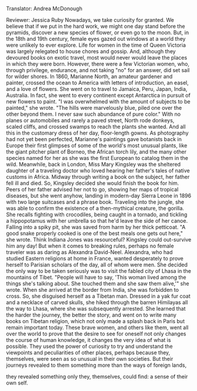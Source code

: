 

Translator: Andrea McDonough

Reviewer: Jessica Ruby
Nowadays, we take curiosity for granted.
We believe that if we put in the hard work,
we might one day stand before the pyramids,
discover a new species of flower,
or even go to the moon.
But, in the 18th and 19th century,
female eyes gazed out windows
at a world they were unlikely to ever explore.
Life for women in the time of Queen Victoria
was largely relegated to house chores and gossip.
And, although they devoured books on exotic travel,
most would never would leave the places
in which they were born.
However, there were a few Victorian women, who,
through privilege,
endurance,
and not taking &quot;no&quot; for an answer,
did set sail for wilder shores.
In 1860, Marianne North,
an amateur gardener and painter,
crossed the ocean to America
with letters of introduction,
an easel,
and a love of flowers.
She went on to travel to Jamaica,
Peru,
Japan,
India,
Australia.
In fact, she went to every continent except Antarctica
in pursuit of new flowers to paint.
&quot;I was overwhelmed with the amount
of subjects to be painted,&quot; she wrote.
&quot;The hills were marvelously blue,
piled one over the other beyond them.
I never saw such abundance of pure color.&quot;
With no planes or automobiles
and rarely a paved street,
North rode donkeys,
scaled cliffs,
and crossed swamps
to reach the plants she wanted.
And all this in the customary dress of her day,
floor-length gowns.
As photography had not yet been perfected,
Marianne&#39;s paintings gave botanists back in Europe
their first glimpses of some of the world&#39;s most unusual plants,
like the giant pitcher plant of Borneo,
the African torch lily,
and the many other species named for her
as she was the first European to catalog them in the wild.
Meanwhile, back in London,
Miss Mary Kingsley was the sheltered daughter
of a traveling doctor
who loved hearing her father&#39;s tales
of native customs in Africa.
Midway through writing a book on the subject,
her father fell ill and died.
So, Kingsley decided she would finish the book for him.
Peers of her father advised her not to go,
showing her maps of tropical diseases,
but she went anyhow,
landing in modern-day Sierra Leone in 1896
with two large suitcases and a phrase book.
Traveling into the jungle,
she was able to confirm the existence
of a then-mythical creature,
the gorilla.
She recalls fighting with crocodiles,
being caught in a tornado,
and tickling a hippopotamus with her umbrella
so that he&#39;d leave the side of her canoe.
Falling into a spiky pit,
she was saved from harm by her thick petticoat.
&quot;A good snake properly cooked
is one of the best meals one gets out here,&quot; she wrote.
Think Indiana Jones was resourceful?
Kingsley could out-survive him any day!
But when it comes to breaking rules,
perhaps no female traveler was
as daring as Alexandra David-Neel.
Alexandra, who had studied Eastern religions
at home in France,
wanted desperately to prove herself
to Parisian scholars of the day,
all of whom were men.
She decided the only way to be taken seriously
was to visit the fabled city of Lhasa
in the mountains of Tibet.
&quot;People will have to say,
&#39;This woman lived among the things she&#39;s talking about.
She touched them and she saw them alive,&#39;&quot; she wrote.
When she arrived at the border from India,
she was forbidden to cross.
So, she disguised herself as a Tibetan man.
Dressed in a yak fur coat
and a necklace of carved skulls,
she hiked through the barren Himilayas
all the way to Lhasa,
where she was subsequently arrested.
She learned that the harder the journey,
the better the story,
and went on to write many books on Tibetan religion,
which not only made a splash back in Paris
but remain important today.
These brave women, and others like them,
went all over the world to prove
that the desire to see for oneself
not only changes the course of human knowledge,
it changes the very idea of what is possible.
They used the power of curiosity
to try and understand the viewpoints
and peculiarities of other places,
perhaps because they, themselves,
were seen as so unusual in their own societies.
But their journeys revealed to them
something more than the ways of foreign lands,

they revealed something only they, themselves, could find:
a sense of their own self.
